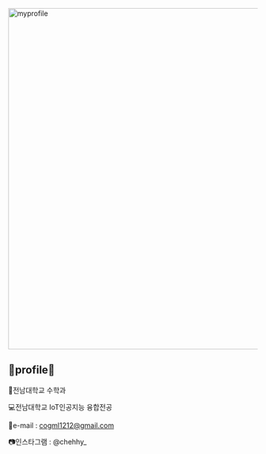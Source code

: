 <img width="689" alt="myprofile" src="https://user-images.githubusercontent.com/55068106/120960341-9728fe00-c796-11eb-9a97-fa47e063bef1.png">

## 💛profile💛

📐전남대학교 수학과

💻전남대학교 IoT인공지능 융합전공

📧e-mail : cogml1212@gmail.com 

📷인스타그램 : @chehhy_ 
